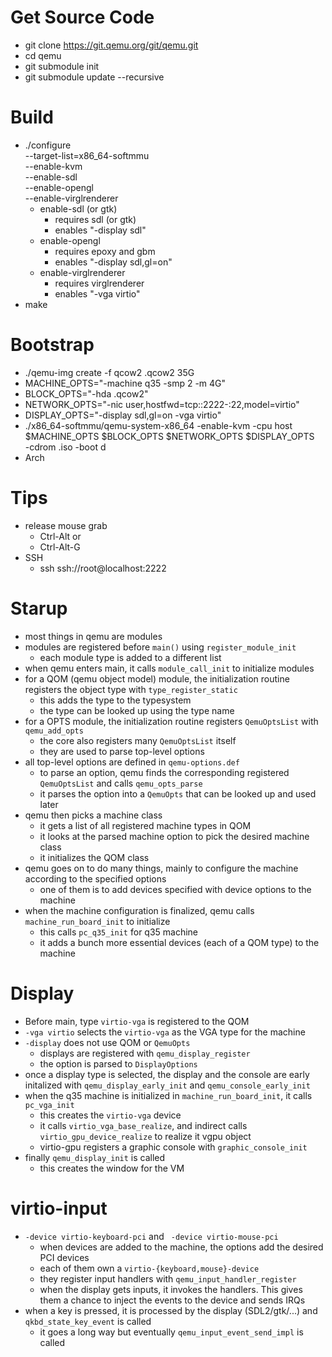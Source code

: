 # Get Source Code

 - git clone https://git.qemu.org/git/qemu.git
 - cd qemu
 - git submodule init
 - git submodule update --recursive

# Build

 - ./configure \
    --target-list=x86_64-softmmu \
    --enable-kvm \
    --enable-sdl \
    --enable-opengl \
    --enable-virglrenderer
   - enable-sdl (or gtk)
     - requires sdl (or gtk)
     - enables "-display sdl"
   - enable-opengl
     - requires epoxy and gbm
     - enables "-display sdl,gl=on"
   - enable-virglrenderer
     - requires virglrenderer
     - enables "-vga virtio"
 - make

# Bootstrap

 - ./qemu-img create -f qcow2 <disk>.qcow2 35G
 - MACHINE_OPTS="-machine q35 -smp 2 -m 4G"
 - BLOCK_OPTS="-hda <disk>.qcow2"
 - NETWORK_OPTS="-nic user,hostfwd=tcp::2222-:22,model=virtio"
 - DISPLAY_OPTS="-display sdl,gl=on -vga virtio"
 - ./x86_64-softmmu/qemu-system-x86_64 -enable-kvm -cpu host \
    $MACHINE_OPTS $BLOCK_OPTS $NETWORK_OPTS $DISPLAY_OPTS \
    -cdrom <cd>.iso -boot d
 - Arch

# Tips

 - release mouse grab
   - Ctrl-Alt or
   - Ctrl-Alt-G
 - SSH
   - ssh ssh://root@localhost:2222

# Starup

* most things in qemu are modules
* modules are registered before `main()` using `register_module_init`
  * each module type is added to a different list
* when qemu enters main, it calls `module_call_init` to initialize modules
* for a QOM (qemu object model) module, the initialization routine registers
  the object type with `type_register_static`
  * this adds the type to the typesystem
  * the type can be looked up using the type name
* for a OPTS module, the initialization routine registers `QemuOptsList` with
  `qemu_add_opts`
  * the core also registers many `QemuOptsList` itself
  * they are used to parse top-level options
* all top-level options are defined in `qemu-options.def`
  * to parse an option, qemu finds the corresponding registered `QemuOptsList`
    and calls `qemu_opts_parse`
  * it parses the option into a `QemuOpts` that can be looked up and used
    later
* qemu then picks a machine class
  * it gets a list of all registered machine types in QOM
  * it looks at the parsed machine option to pick the desired machine class
  * it initializes the QOM class
* qemu goes on to do many things, mainly to configure the machine according to
  the specified options
  * one of them is to add devices specified with device options to the machine
* when the machine configuration is finalized, qemu calls
  `machine_run_board_init` to initialize
  * this calls `pc_q35_init` for q35 machine
  * it adds a bunch more essential devices (each of a QOM type) to the machine

# Display

* Before main, type `virtio-vga` is registered to the QOM
* `-vga virtio` selects the `virtio-vga` as the VGA type for the machine
* `-display` does not use QOM or `QemuOpts`
  * displays are registered with `qemu_display_register`
  * the option is parsed to `DisplayOptions`
* once a display type is selected, the display and the console are early
  initalized with `qemu_display_early_init` and `qemu_console_early_init`
* when the q35 machine is initialized in `machine_run_board_init`, it calls
  `pc_vga_init`
  * this creates the `virtio-vga` device
  * it calls `virtio_vga_base_realize`, and indirect calls
    `virtio_gpu_device_realize` to realize it vgpu object
  * virtio-gpu registers a graphic console with `graphic_console_init`
* finally `qemu_display_init` is called
  * this creates the window for the VM

# virtio-input

* `-device virtio-keyboard-pci` and ` -device virtio-mouse-pci`
  * when devices are added to the machine, the options add the desired PCI devices
  * each of them own a `virtio-{keyboard,mouse}-device`
  * they register input handlers with `qemu_input_handler_register`
  * when the display gets inputs, it invokes the handlers.  This gives them a
    chance to inject the events to the device and sends IRQs
* when a key is pressed, it is processed by the display (SDL2/gtk/...) and
  `qkbd_state_key_event` is called
  * it goes a long way but eventually `qemu_input_event_send_impl` is called

